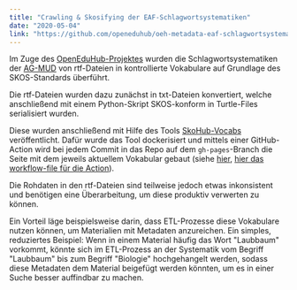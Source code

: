 ```yaml
---
title: "Crawling & Skosifying der EAF-Schlagwortsystematiken"
date: "2020-05-04"
link: "https://github.com/openeduhub/oeh-metadata-eaf-schlagwortsystematiken"
---
```


Im Zuge des [OpenEduHub-Projektes](https://github.com/openeduhub) wurden die Schlagwortsystematiken der [AG-MUD](http://agmud.de/fachsystematiken/) von rtf-Dateien in kontrollierte Vokabulare auf Grundlage des SKOS-Standards überführt.

Die rtf-Dateien wurden dazu zunächst in txt-Dateien konvertiert, welche anschließend mit einem Python-Skript SKOS-konform in Turtle-Files serialisiert wurden. 

Diese wurden anschließend mit Hilfe des Tools [ SkoHub-Vocabs](https://github.com/hbz/skohub-vocabs) veröffentlicht. 
Dafür wurde das Tool dockerisiert und mittels einer GitHub-Action wird bei jedem Commit in das Repo auf dem `gh-pages`-Branch die Seite mit dem jeweils aktuellem Vokabular gebaut (siehe [hier](https://openeduhub.github.io/oeh-metadata-eaf-schlagwortsystematiken/), [hier das workflow-file für die Action](https://github.com/openeduhub/oeh-metadata-eaf-schlagwortsystematiken/blob/master/.github/workflows/main.yml)). 

Die Rohdaten in den rtf-Dateien sind teilweise jedoch etwas inkonsistent und benötigen eine Überarbeitung, um diese produktiv verwerten zu können. 

Ein Vorteil läge beispielsweise darin, dass ETL-Prozesse diese Vokabulare nutzen können, um Materialien mit Metadaten anzureichen. Ein simples, reduziertes Beispiel: Wenn in einem Material häufig das Wort "Laubbaum" vorkommt, könnte sich im ETL-Prozess an der Systematik vom Begriff "Laubbaum" bis zum Begriff "Biologie" hochgehangelt werden, sodass diese Metadaten dem Material beigefügt werden könnten, um es in einer Suche besser auffindbar zu machen.
